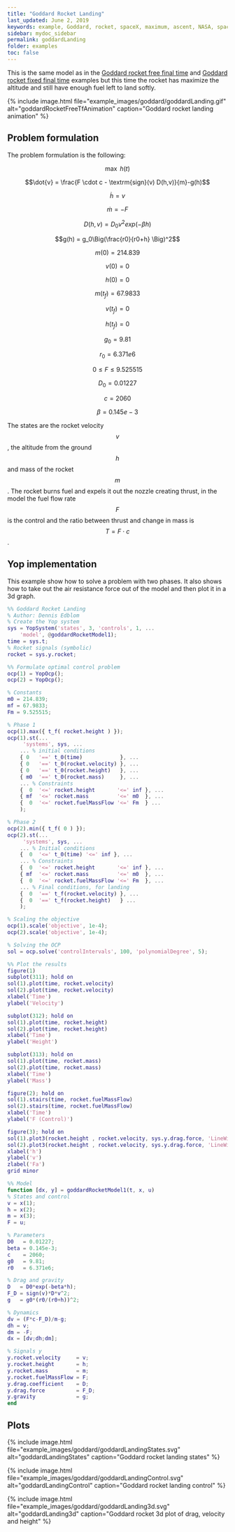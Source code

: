 ```yaml
---
title: "Goddard Rocket Landing"
last_updated: June 2, 2019
keywords: example, Goddard, rocket, spaceX, maximum, ascent, NASA, space, landing
sidebar: mydoc_sidebar
permalink: goddardLanding
folder: examples
toc: false
---
```


This is the same model as in the [Goddard rocket free final time](goddardRocketFreeTf) and [Goddard rocket fixed final time](goddardRocketFixedTf) examples but this time the rocket has maximize the altitude and still have enough fuel left to land softly.

{% include image.html file="example_images/goddard/goddardLanding.gif" alt="goddardRocketFreeTfAnimation" caption="Goddard rocket landing animation" %}

## Problem formulation
The problem formulation is the following:

$$\max \: h(t)$$

$$\dot{v} = \frac{F \cdot c - \textrm{sign}(v) D(h,v)}{m}-g(h)$$

$$\dot{h} = v$$

$$\dot{m} = - F$$

$$D(h,v) = D_0 v^2 exp( -\beta h )$$

$$g(h) = g_0\Big(\frac{r0}{r0+h} \Big)^2$$

$$m(0) = 214.839$$

$$v(0) = 0$$

$$h(0) = 0$$

$$m(t_f) = 67.9833$$

$$v(t_f) = 0$$

$$h(t_f) = 0$$

$$g_0 = 9.81$$

$$r_0 = 6.371e6$$

$$0 \leq F \leq 9.525515$$

$$D_0 = 0.01227$$

$$c = 2060$$

$$\beta = 0.145e-3$$

The states are the rocket velocity $$v$$, the altitude from the ground $$h$$ and mass of the rocket $$m$$. The rocket burns fuel and expels it out the nozzle creating thrust, in the model the fuel flow rate $$F$$ is the control and the ratio between thrust and change in mass is $$T = F \cdot c$$.


## Yop implementation
This example show how to solve a problem with two phases. It also shows how to take out the air resistance force out of the model and then plot it in a 3d graph.

```matlab
%% Goddard Rocket Landing
% Author: Dennis Edblom
% Create the Yop system
sys = YopSystem('states', 3, 'controls', 1, ...
    'model', @goddardRocketModel1);
time = sys.t;
% Rocket signals (symbolic)
rocket = sys.y.rocket;

%% Formulate optimal control problem
ocp(1) = YopOcp();
ocp(2) = YopOcp();

% Constants
m0 = 214.839;
mf = 67.9833;
Fm = 9.525515;

% Phase 1
ocp(1).max({ t_f( rocket.height ) });
ocp(1).st(...
     'systems', sys, ...
    ... % initial conditions
    { 0   '==' t_0(time)            }, ...
    { 0   '==' t_0(rocket.velocity) }, ...
    { 0   '==' t_0(rocket.height)   }, ...
    { m0  '==' t_0(rocket.mass)     }, ...
    ... % Constraints
    {  0  '<=' rocket.height       '<=' inf }, ...
    { mf  '<=' rocket.mass         '<=' m0  }, ...
    {  0  '<=' rocket.fuelMassFlow '<=' Fm  } ...
    );

% Phase 2
ocp(2).min({ t_f( 0 ) });
ocp(2).st(...
     'systems', sys, ...
    ... % Initial conditions
    {  0  '<=' t_0(time) '<=' inf }, ...
    ... % Constraints
    {  0  '<=' rocket.height       '<=' inf }, ...
    { mf  '<=' rocket.mass         '<=' m0  }, ...
    {  0  '<=' rocket.fuelMassFlow '<=' Fm  }, ...
    ... % Final conditions, for landing
    {  0  '==' t_f(rocket.velocity) }, ...
    {  0  '==' t_f(rocket.height)   } ...
    );

% Scaling the objective
ocp(1).scale('objective', 1e-4);
ocp(2).scale('objective', 1e-4);

% Solving the OCP
sol = ocp.solve('controlIntervals', 100, 'polynomialDegree', 5);

%% Plot the results
figure(1)
subplot(311); hold on
sol(1).plot(time, rocket.velocity)
sol(2).plot(time, rocket.velocity)
xlabel('Time')
ylabel('Velocity')

subplot(312); hold on
sol(1).plot(time, rocket.height)
sol(2).plot(time, rocket.height)
xlabel('Time')
ylabel('Height')

subplot(313); hold on
sol(1).plot(time, rocket.mass)
sol(2).plot(time, rocket.mass)
xlabel('Time')
ylabel('Mass')

figure(2); hold on
sol(1).stairs(time, rocket.fuelMassFlow)
sol(2).stairs(time, rocket.fuelMassFlow)
xlabel('Time')
ylabel('F (Control)')

figure(3); hold on
sol(1).plot3(rocket.height , rocket.velocity, sys.y.drag.force, 'LineWidth',2)
sol(2).plot3(rocket.height , rocket.velocity, sys.y.drag.force, 'LineWidth',2)
xlabel('h')
ylabel('v')
zlabel('Fa')
grid minor

%% Model
function [dx, y] = goddardRocketModel1(t, x, u)
% States and control
v = x(1);
h = x(2);
m = x(3);
F = u;

% Parameters
D0   = 0.01227;
beta = 0.145e-3;
c    = 2060;
g0   = 9.81;
r0   = 6.371e6;

% Drag and gravity
D   = D0*exp(-beta*h);
F_D = sign(v)*D*v^2;
g   = g0*(r0/(r0+h))^2;

% Dynamics
dv = (F*c-F_D)/m-g;
dh = v;
dm = -F;
dx = [dv;dh;dm];

% Signals y
y.rocket.velocity     = v;
y.rocket.height       = h;
y.rocket.mass         = m;
y.rocket.fuelMassFlow = F;
y.drag.coefficient    = D;
y.drag.force          = F_D;
y.gravity             = g;
end

```

## Plots

{% include image.html file="example_images/goddard/goddardLandingStates.svg" alt="goddardLandingStates" caption="Goddard rocket landing states" %}

{% include image.html file="example_images/goddard/goddardLandingControl.svg" alt="goddardLandingControl" caption="Goddard rocket landing control" %}

{% include image.html file="example_images/goddard/goddardLanding3d.svg" alt="goddardLanding3d" caption="Goddard rocket 3d plot of drag, velocity and height" %}
